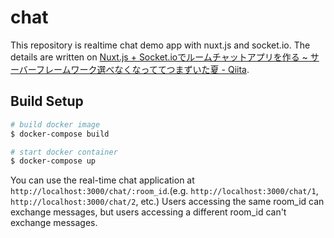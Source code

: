 # chat
This repository is realtime chat demo app with nuxt.js and socket.io.
The details are written on [Nuxt.js + Socket.ioでルームチャットアプリを作る ~ サーバーフレームワーク選べなくなっててつまずいた夏 - Qiita](https://qiita.com/at-946/items/590e618b041182b151ed).

## Build Setup

```bash
# build docker image
$ docker-compose build

# start docker container
$ docker-compose up
```

You can use the real-time chat application at `http://localhost:3000/chat/:room_id`.(e.g. `http://localhost:3000/chat/1`, `http://localhost:3000/chat/2`, etc.)
Users accessing the same room_id can exchange messages, but users accessing a different room_id can't exchange messages.
